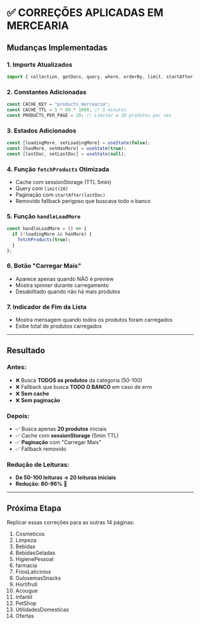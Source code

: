 # ✅ CORREÇÕES APLICADAS EM MERCEARIA

## Mudanças Implementadas

### 1. Imports Atualizados
```javascript
import { collection, getDocs, query, where, orderBy, limit, startAfter } from "firebase/firestore";
```

### 2. Constantes Adicionadas
```javascript
const CACHE_KEY = "products_mercearia";
const CACHE_TTL = 5 * 60 * 1000; // 5 minutos
const PRODUCTS_PER_PAGE = 20; // Limitar a 20 produtos por vez
```

### 3. Estados Adicionados
```javascript
const [loadingMore, setLoadingMore] = useState(false);
const [hasMore, setHasMore] = useState(true);
const [lastDoc, setLastDoc] = useState(null);
```

### 4. Função `fetchProducts` Otimizada
- Cache com sessionStorage (TTL 5min)
- Query com `limit(20)`
- Paginação com `startAfter(lastDoc)`
- Removido fallback perigoso que buscava todo o banco

### 5. Função `handleLoadMore`
```javascript
const handleLoadMore = () => {
  if (!loadingMore && hasMore) {
    fetchProducts(true);
  }
};
```

### 6. Botão "Carregar Mais"
- Aparece apenas quando NÃO é preview
- Mostra spinner durante carregamento
- Desabilitado quando não há mais produtos

### 7. Indicador de Fim da Lista
- Mostra mensagem quando todos os produtos foram carregados
- Exibe total de produtos carregados

---

## Resultado

### Antes:
- ❌ Busca **TODOS os produtos** da categoria (50-100)
- ❌ Fallback que busca **TODO O BANCO** em caso de erro
- ❌ **Sem cache**
- ❌ **Sem paginação**

### Depois:
- ✅ Busca apenas **20 produtos** iniciais
- ✅ Cache com **sessionStorage** (5min TTL)
- ✅ **Paginação** com "Carregar Mais"
- ✅ Fallback removido

### Redução de Leituras:
- **De 50-100 leituras → 20 leituras iniciais**
- **Redução: 80-96%** 🎉

---

## Próxima Etapa

Replicar essas correções para as outras 14 páginas:
1. Cosmeticos
2. Limpeza
3. Bebidas
4. BebidasGeladas
5. HigienePessoal
6. farmacia
7. FriosLaticinios
8. GulosemasSnacks
9. Hortifruti
10. Acougue
11. Infantil
12. PetShop
13. UtilidadesDomesticas
14. Ofertas



